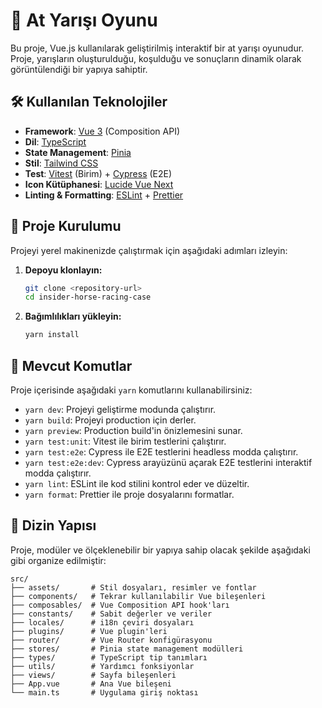 # 🏇 At Yarışı Oyunu

Bu proje, Vue.js kullanılarak geliştirilmiş interaktif bir at yarışı oyunudur. Proje, yarışların oluşturulduğu, koşulduğu ve sonuçların dinamik olarak görüntülendiği bir yapıya sahiptir.

## 🛠️ Kullanılan Teknolojiler

- **Framework**: [Vue 3](https://v3.vuejs.org/) (Composition API)
- **Dil**: [TypeScript](https://www.typescriptlang.org/)
- **State Management**: [Pinia](https://pinia.vuejs.org/)
- **Stil**: [Tailwind CSS](https://tailwindcss.com/)
- **Test**: [Vitest](https://vitest.dev/) (Birim) + [Cypress](https://www.cypress.io/) (E2E)
- **Icon Kütüphanesi**: [Lucide Vue Next](https://lucide.dev/)
- **Linting & Formatting**: [ESLint](https://eslint.org/) + [Prettier](https://prettier.io/)

## 🚀 Proje Kurulumu

Projeyi yerel makinenizde çalıştırmak için aşağıdaki adımları izleyin:

1.  **Depoyu klonlayın:**

    ```sh
    git clone <repository-url>
    cd insider-horse-racing-case

    ```

2.  **Bağımlılıkları yükleyin:**

    ```sh
    yarn install
    ```

## 📜 Mevcut Komutlar

Proje içerisinde aşağıdaki `yarn` komutlarını kullanabilirsiniz:

- `yarn dev`: Projeyi geliştirme modunda çalıştırır.
- `yarn build`: Projeyi production için derler.
- `yarn preview`: Production build'in önizlemesini sunar.
- `yarn test:unit`: Vitest ile birim testlerini çalıştırır.
- `yarn test:e2e`: Cypress ile E2E testlerini headless modda çalıştırır.
- `yarn test:e2e:dev`: Cypress arayüzünü açarak E2E testlerini interaktif modda çalıştırır.
- `yarn lint`: ESLint ile kod stilini kontrol eder ve düzeltir.
- `yarn format`: Prettier ile proje dosyalarını formatlar.

## 📁 Dizin Yapısı

Proje, modüler ve ölçeklenebilir bir yapıya sahip olacak şekilde aşağıdaki gibi organize edilmiştir:

```
src/
├── assets/       # Stil dosyaları, resimler ve fontlar
├── components/   # Tekrar kullanılabilir Vue bileşenleri
├── composables/  # Vue Composition API hook'ları
├── constants/    # Sabit değerler ve veriler
├── locales/      # i18n çeviri dosyaları
├── plugins/      # Vue plugin'leri
├── router/       # Vue Router konfigürasyonu
├── stores/       # Pinia state management modülleri
├── types/        # TypeScript tip tanımları
├── utils/        # Yardımcı fonksiyonlar
├── views/        # Sayfa bileşenleri
├── App.vue       # Ana Vue bileşeni
└── main.ts       # Uygulama giriş noktası
```
